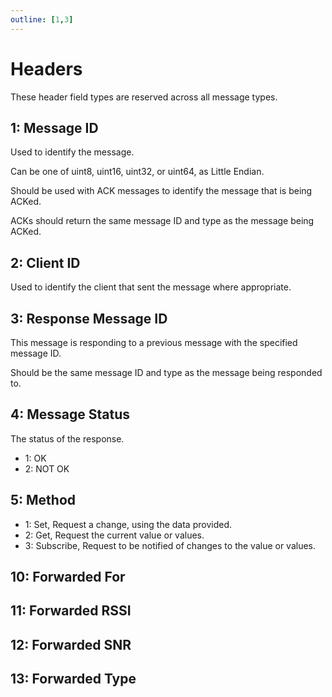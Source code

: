 ```yaml
---
outline: [1,3]
---
```


<script setup>
import GenerateConsts from '../../components/GenerateConsts.vue'
</script>

# Headers

These header field types are reserved across all message types.

<GenerateConsts :prefix="'MH_'" :enumName="'MH'" :dataPath="'header'"/>

## 1: Message ID

Used to identify the message.

Can be one of uint8, uint16, uint32, or uint64, as Little Endian.

Should be used with ACK messages to identify the message that is being ACKed.

ACKs should return the same message ID and type as the message being ACKed.

## 2: Client ID

Used to identify the client that sent the message where appropriate.

## 3: Response Message ID

This message is responding to a previous message with the specified message ID.

Should be the same message ID and type as the message being responded to.

## 4: Message Status

The status of the response.

 - 1: OK
 - 2: NOT OK

## 5: Method

- 1: Set, Request a change, using the data provided.
- 2: Get, Request the current value or values.
- 3: Subscribe, Request to be notified of changes to the value or values.

## 10: Forwarded For
## 11: Forwarded RSSI
## 12: Forwarded SNR
## 13: Forwarded Type
